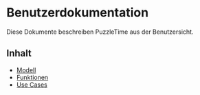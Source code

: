 # Benutzerdokumentation

Diese Dokumente beschreiben PuzzleTime aus der Benutzersicht.

## Inhalt

* [Modell](model/README.md)
* [Funktionen](02_features.md)
* [Use Cases](use_cases/README.md)
